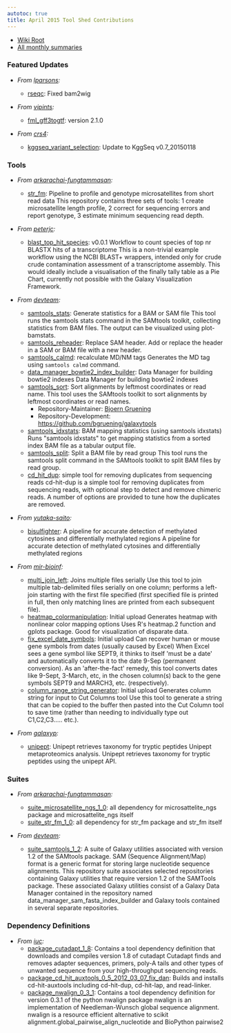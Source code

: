 ```yaml
---
autotoc: true
title: April 2015 Tool Shed Contributions
---
```


* [Wiki Root](/src/toolshed/index.md)
* [All monthly summaries](/src/toolshed/contributions/index.md)

### Featured Updates

* *From [lparsons](https://toolshed.g2.bx.psu.edu/view/nilesh):*
  * [rseqc](https://toolshed.g2.bx.psu.edu/view/nilesh/rseqc): Fixed bam2wig

* *From [vipints](https://toolshed.g2.bx.psu.edu/view/vipints):*
  * [fml_gff3togtf](https://toolshed.g2.bx.psu.edu/view/vipints/fml_gff3togtf): version 2.1.0

* *From [crs4](https://toolshed.g2.bx.psu.edu/view/crs4):*
  * [kggseq_variant_selection](https://toolshed.g2.bx.psu.edu/view/crs4/kggseq_variant_selection): Update to KggSeq v0.7_20150118

### Tools

* *From [arkarachai-fungtammasan](https://toolshed.g2.bx.psu.edu/view/arkarachai-fungtammasan):*
  * [str_fm](https://toolshed.g2.bx.psu.edu/view/arkarachai-fungtammasan/str_fm): Pipeline to profile and genotype microsatellites from short read data This repository contains three sets of tools: 1 create microsatellite length profile, 2 correct for sequencing errors and report genotype, 3 estimate minimum sequencing read depth.

* *From [peterjc](https://toolshed.g2.bx.psu.edu/view/peterjc):*
  * [blast_top_hit_species](https://toolshed.g2.bx.psu.edu/view/peterjc/blast_top_hit_species): v0.0.1 Workflow to count species of top nr BLASTX hits of a transcriptome This is a non-trivial example workflow using the NCBI BLAST+ wrappers, intended only for crude crude contamination assessment of a transcriptome assembly. This would ideally include a visualisation of the finally tally table as a Pie Chart, currently not possible with the Galaxy Visualization Framework.

* *From [devteam](https://toolshed.g2.bx.psu.edu/view/devteam):*
  * [samtools_stats](https://toolshed.g2.bx.psu.edu/view/devteam/samtools_stats): Generate statistics for a BAM or SAM file This tool runs the samtools stats command in the SAMtools toolkit, collecting statistics from BAM files. The output can be visualized using plot-bamstats.
  * [samtools_reheader](https://toolshed.g2.bx.psu.edu/view/devteam/samtools_reheader): Replace SAM header. Add or replace the header in a SAM or BAM file with a new header.
  * [samtools_calmd](https://toolshed.g2.bx.psu.edu/view/devteam/samtools_calmd): recalculate MD/NM tags Generates the MD tag using ``samtools calmd`` command.
  * [data_manager_bowtie2_index_builder](https://toolshed.g2.bx.psu.edu/view/devteam/data_manager_bowtie2_index_builder): Data Manager for building bowtie2 indexes Data Manager for building bowtie2 indexes
  * [samtools_sort](https://toolshed.g2.bx.psu.edu/view/devteam/samtools_sort): Sort alignments by leftmost coordinates or read name. This tool uses the SAMtools toolkit to sort alignments by leftmost coordinates or read names.
    * Repository-Maintainer: [Bjoern Gruening](/src/people/bjoern-gruening/index.md)
    * Repository-Development: https://github.com/bgruening/galaxytools
  * [samtools_idxstats](https://toolshed.g2.bx.psu.edu/view/devteam/samtools_idxstats): BAM mapping statistics (using samtools idxstats) Runs "samtools idxstats" to get mapping statistics from a sorted index BAM file as a tabular output file.
  * [samtools_split](https://toolshed.g2.bx.psu.edu/view/devteam/samtools_split):  Split a BAM file by read group This tool runs the samtools split command in the SAMtools toolkit to split BAM files by read group.
  * [cd_hit_dup](https://toolshed.g2.bx.psu.edu/view/devteam/cd_hit_dup): simple tool for removing duplicates from sequencing reads  cd-hit-dup is a simple tool for removing duplicates from sequencing reads, with optional step to detect and remove chimeric reads. A number of options are provided to tune how the duplicates are removed.

* *From [yutaka-saito](https://toolshed.g2.bx.psu.edu/view/yutaka-saito):*
  * [bisulfighter](https://toolshed.g2.bx.psu.edu/view/yutaka-saito/bisulfighter): A pipeline for accurate detection of methylated cytosines and differentially methylated regions A pipeline for accurate detection of methylated cytosines and differentially methylated regions

* *From [mir-bioinf](https://toolshed.g2.bx.psu.edu/view/mir-bioinf):*
  * [multi_join_left](https://toolshed.g2.bx.psu.edu/view/mir-bioinf/multi_join_left): Joins multiple files serially Use this tool to join multiple tab-delimited files serially on one column; performs a left-join starting with the first file specified (first specified file is printed in full, then only matching lines are printed from each subsequent file).
  * [heatmap_colormanipulation](https://toolshed.g2.bx.psu.edu/view/mir-bioinf/heatmap_colormanipulation): Initial upload Generates heatmap with nonlinear color mapping options Uses R's heatmap.2 function and gplots package. Good for visualization of disparate data.
  * [fix_excel_date_symbols](https://toolshed.g2.bx.psu.edu/view/mir-bioinf/fix_excel_date_symbols): Initial upload Can recover human or mouse gene symbols from dates (usually caused by Excel) When Excel sees a gene symbol like SEPT9, it thinks to itself 'must be a date' and automatically converts it to the date 9-Sep (permanent conversion). As an 'after-the-fact' remedy, this tool converts dates like 9-Sept, 3-March, etc, in the chosen column(s) back to the gene symbols SEPT9 and MARCH3, etc. (respectively).
  * [column_range_string_generator](https://toolshed.g2.bx.psu.edu/view/mir-bioinf/column_range_string_generator): Initial upload Generates column string for input to Cut Columns tool Use this tool to generate a string that can be copied to the buffer then pasted into the Cut Column tool to save time (rather than needing to individually type out C1,C2,C3..... etc.).

* *From [galaxyp](https://toolshed.g2.bx.psu.edu/view/galaxyp):*
  * [unipept](https://toolshed.g2.bx.psu.edu/view/galaxyp/unipept): Unipept retrieves taxonomy for tryptic peptides Unipept metaproteomics analysis. Unipept retrieves taxonomy for tryptic peptides using the unipept API.

### Suites

* *From [arkarachai-fungtammasan](https://toolshed.g2.bx.psu.edu/view/arkarachai-fungtammasan):*
  * [suite_microsatellite_ngs_1_0](https://toolshed.g2.bx.psu.edu/view/arkarachai-fungtammasan/suite_microsatellite_ngs_1_0): all dependency for microsattelite\_ngs package and microsattelite_ngs itself
  * [suite_str_fm_1_0](https://toolshed.g2.bx.psu.edu/view/arkarachai-fungtammasan/suite_str_fm_1_0): all dependency for str\_fm package and str\_fm itself

* *From [devteam](https://toolshed.g2.bx.psu.edu/view/devteam):*
  * [suite_samtools_1_2](https://toolshed.g2.bx.psu.edu/view/devteam/suite_samtools_1_2): A suite of Galaxy utilities associated with version 1.2 of the SAMtools package. SAM (Sequence Alignment/Map) format is a generic format for storing large nucleotide sequence alignments. This repository suite associates selected repositories containing Galaxy utilities that require version 1.2 of the SAMTools package. These associated Galaxy utilities consist of a Galaxy Data Manager contained in the repository named data\_manager\_sam\_fasta\_index\_builder and Galaxy tools contained in several separate repositories.

### Dependency Definitions

* *From [iuc](https://toolshed.g2.bx.psu.edu/view/iuc):*
  * [package_cutadapt_1_8](https://toolshed.g2.bx.psu.edu/view/iuc/package_cutadapt_1_8): Contains a tool dependency definition that downloads and compiles version 1.8 of cutadapt Cutadapt finds and removes adapter sequences, primers, poly-A tails and other types of unwanted sequence from your high-throughput sequencing reads.
  * [package_cd_hit_auxtools_0_5_2012_03_07_fix_dan](https://toolshed.g2.bx.psu.edu/view/iuc/package_cd_hit_auxtools_0_5_2012-03-07_fix_dan): Builds and installs cd-hit-auxtools including cd-hit-dup, cd-hit-lap, and read-linker.
  * [package_nwalign_0_3_1](https://toolshed.g2.bx.psu.edu/view/iuc/package_nwalign_0_3_1): Contains a tool dependency definition for version 0.3.1 of the python nwalign package nwalign is an implementation of Needleman-Wunsch global sequence alignment. nwalign is a resource efficient alternative to scikit alignment.global\_pairwise\_align\_nucleotide and BioPython pairwise2
